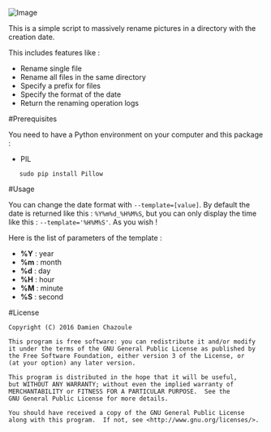 ![Image](https://raw.githubusercontent.com/MrDoomy/PicturesRenamer/master/dev/pictures_renamer.png)

This is a simple script to massively rename pictures in a directory with the creation date.

This includes features like :
- Rename single file
- Rename all files in the same directory
- Specify a prefix for files
- Specify the format of the date
- Return the renaming operation logs

#Prerequisites

You need to have a Python environment on your computer and this package :

- PIL

```shell
   sudo pip install Pillow
```

#Usage

You can change the date format with `--template=[value]`. By default the date is returned like this : `%Y%m%d_%H%M%S`, but you can only display the time like this : `--template='%H%M%S'`. As you wish !

Here is the list of parameters of the template : 
- **%Y** : year
- **%m** : month
- **%d** : day
- **%H** : hour
- **%M** : minute
- **%S** : second

#License

    Copyright (C) 2016 Damien Chazoule

    This program is free software: you can redistribute it and/or modify
    it under the terms of the GNU General Public License as published by
    the Free Software Foundation, either version 3 of the License, or
    (at your option) any later version.

    This program is distributed in the hope that it will be useful,
    but WITHOUT ANY WARRANTY; without even the implied warranty of
    MERCHANTABILITY or FITNESS FOR A PARTICULAR PURPOSE.  See the
    GNU General Public License for more details.

    You should have received a copy of the GNU General Public License
    along with this program.  If not, see <http://www.gnu.org/licenses/>.
